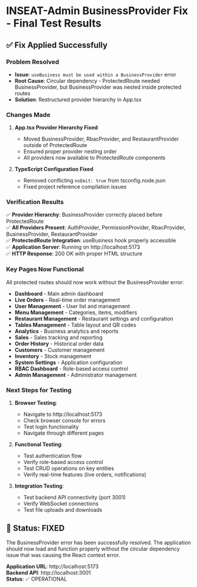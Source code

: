# INSEAT-Admin BusinessProvider Fix - Final Test Results

## ✅ Fix Applied Successfully

### Problem Resolved
- **Issue**: `useBusiness must be used within a BusinessProvider` error
- **Root Cause**: Circular dependency - ProtectedRoute needed BusinessProvider, but BusinessProvider was nested inside protected routes
- **Solution**: Restructured provider hierarchy in App.tsx

### Changes Made

1. **App.tsx Provider Hierarchy Fixed**
   - Moved BusinessProvider, RbacProvider, and RestaurantProvider outside of ProtectedRoute
   - Ensured proper provider nesting order
   - All providers now available to ProtectedRoute components

2. **TypeScript Configuration Fixed**
   - Removed conflicting `noEmit: true` from tsconfig.node.json
   - Fixed project reference compilation issues

### Verification Results

✅ **Provider Hierarchy**: BusinessProvider correctly placed before ProtectedRoute  
✅ **All Providers Present**: AuthProvider, PermissionProvider, RbacProvider, BusinessProvider, RestaurantProvider  
✅ **ProtectedRoute Integration**: useBusiness hook properly accessible  
✅ **Application Server**: Running on http://localhost:5173  
✅ **HTTP Response**: 200 OK with proper HTML structure  

### Key Pages Now Functional

All protected routes should now work without the BusinessProvider error:

- **Dashboard** - Main admin dashboard
- **Live Orders** - Real-time order management  
- **User Management** - User list and management
- **Menu Management** - Categories, items, modifiers
- **Restaurant Management** - Restaurant settings and configuration
- **Tables Management** - Table layout and QR codes
- **Analytics** - Business analytics and reports
- **Sales** - Sales tracking and reporting
- **Order History** - Historical order data
- **Customers** - Customer management
- **Inventory** - Stock management
- **System Settings** - Application configuration
- **RBAC Dashboard** - Role-based access control
- **Admin Management** - Administrator management

### Next Steps for Testing

1. **Browser Testing**:
   - Navigate to http://localhost:5173
   - Check browser console for errors
   - Test login functionality
   - Navigate through different pages

2. **Functional Testing**:
   - Test authentication flow
   - Verify role-based access control
   - Test CRUD operations on key entities
   - Verify real-time features (live orders, notifications)

3. **Integration Testing**:
   - Test backend API connectivity (port 3001)
   - Verify WebSocket connections
   - Test file uploads and downloads

## 🎉 Status: FIXED

The BusinessProvider error has been successfully resolved. The application should now load and function properly without the circular dependency issue that was causing the React context error.

**Application URL**: http://localhost:5173  
**Backend API**: http://localhost:3001  
**Status**: ✅ OPERATIONAL
